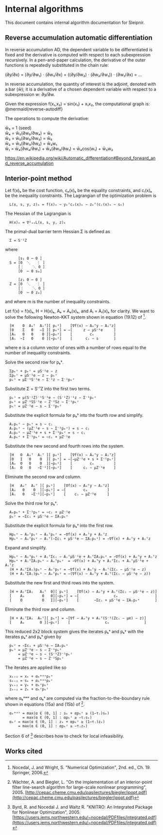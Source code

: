 # Internal algorithms

This document contains internal algorithm documentation for Sleipnir.

## Reverse accumulation automatic differentiation

In reverse accumulation AD, the dependent variable to be differentiated is fixed and the derivative is computed with respect to each subexpression recursively. In a pen-and-paper calculation, the derivative of the outer functions is repeatedly substituted in the chain rule:

(∂y/∂x) = (∂y/∂w₁) ⋅ (∂w₁/∂x) = ((∂y/∂w₂) ⋅ (∂w₂/∂w₁)) ⋅ (∂w₁/∂x) = ...

In reverse accumulation, the quantity of interest is the adjoint, denoted with a bar (w̄); it is a derivative of a chosen dependent variable with respect to a subexpression w: ∂y/∂w.

Given the expression f(x₁,x₂) = sin(x₁) + x₁x₂, the computational graph is:
@mermaid{reverse-autodiff}

The operations to compute the derivative:

w̄₅ = 1 (seed)<br>
w̄₄ = w̄₅(∂w₅/∂w₄) = w̄₅<br>
w̄₃ = w̄₅(∂w₅/∂w₃) = w̄₅<br>
w̄₂ = w̄₃(∂w₃/∂w₂) = w̄₃w₁<br>
w̄₁ = w̄₄(∂w₄/∂w₁) + w̄₃(∂w₃/∂w₁) = w̄₄cos(w₁) + w̄₃w₂

https://en.wikipedia.org/wiki/Automatic_differentiation#Beyond_forward_and_reverse_accumulation

## Interior-point method

Let f(x)ₖ be the cost function, cₑ(x)ₖ be the equality constraints, and cᵢ(x)ₖ be the inequality constraints. The Lagrangian of the optimization problem is

```
  L(x, s, y, z)ₖ = f(x)ₖ − yₖᵀcₑ(x)ₖ − zₖᵀ(cᵢ(x)ₖ − sₖ)
```

The Hessian of the Lagrangian is

```
  H(x)ₖ = ∇²ₓₓL(x, s, y, z)ₖ
```

The primal-dual barrier term Hessian Σ is defined as

```
  Σ = S⁻¹Z
```

where

```
      [s₁ 0 ⋯ 0 ]
  S = [0  ⋱   ⋮ ]
      [⋮    ⋱ 0 ]
      [0  ⋯ 0 sₘ]

      [z₁ 0 ⋯ 0 ]
  Z = [0  ⋱   ⋮ ]
      [⋮    ⋱ 0 ]
      [0  ⋯ 0 zₘ]
```

and where m is the number of inequality constraints.

Let f(x) = f(x)ₖ, H = H(x)ₖ, Aₑ = Aₑ(x)ₖ, and Aᵢ = Aᵢ(x)ₖ for clarity. We want to solve the following Newton-KKT system shown in equation (19.12) of [^1].

```
  [H    0  Aₑᵀ  Aᵢᵀ][ pₖˣ]    [∇f(x) − Aₑᵀy − Aᵢᵀz]
  [0    Σ   0   −I ][ pₖˢ] = −[     z − μS⁻¹e     ]
  [Aₑ   0   0    0 ][−pₖʸ]    [        cₑ         ]
  [Aᵢ  −I   0    0 ][−pₖᶻ]    [      cᵢ − s       ]
```

where e is a column vector of ones with a number of rows equal to the number of inequality constraints.

Solve the second row for pₖˢ.

```
  Σpₖˢ + pₖᶻ = μS⁻¹e − z
  Σpₖˢ = μS⁻¹e − z − pₖᶻ
  pₖˢ = μΣ⁻¹S⁻¹e − Σ⁻¹z − Σ⁻¹pₖᶻ
```

Substitute Σ = S⁻¹Z into the first two terms.

```
  pₖˢ = μ(S⁻¹Z)⁻¹S⁻¹e − (S⁻¹Z)⁻¹z − Σ⁻¹pₖᶻ
  pₖˢ = μZ⁻¹SS⁻¹e − Z⁻¹Sz − Σ⁻¹pₖᶻ
  pₖˢ = μZ⁻¹e − s − Σ⁻¹pₖᶻ
```

Substitute the explicit formula for pₖˢ into the fourth row and simplify.

```
  Aᵢpₖˣ − pₖˢ = s − cᵢ
  Aᵢpₖˣ − (μZ⁻¹e − s − Σ⁻¹pₖᶻ) = s − cᵢ
  Aᵢpₖˣ − μZ⁻¹e + s + Σ⁻¹pₖᶻ = s − cᵢ
  Aᵢpₖˣ + Σ⁻¹pₖᶻ = −cᵢ + μZ⁻¹e
```

Substitute the new second and fourth rows into the system.

```
  [H   0  Aₑᵀ  Aᵢᵀ ][ pₖˣ]    [∇f(x) − Aₑᵀy − Aᵢᵀz]
  [0   I   0    0  ][ pₖˢ] = −[−μZ⁻¹e + s + Σ⁻¹pₖᶻ]
  [Aₑ  0   0    0  ][−pₖʸ]    [        cₑ         ]
  [Aᵢ  0   0   −Σ⁻¹][−pₖᶻ]    [     cᵢ − μZ⁻¹e    ]
```

Eliminate the second row and column.

```
  [H   Aₑᵀ  Aᵢᵀ ][ pₖˣ]    [∇f(x) − Aₑᵀy − Aᵢᵀz]
  [Aₑ   0    0  ][−pₖʸ] = −[        cₑ         ]
  [Aᵢ   0   −Σ⁻¹][−pₖᶻ]    [    cᵢ − μZ⁻¹e     ]
```

Solve the third row for pₖᶻ.

```
  Aₑpₖˣ + Σ⁻¹pₖᶻ = −cᵢ + μZ⁻¹e
  pₖᶻ = −Σcᵢ + μS⁻¹e − ΣAᵢpₖˣ
```

Substitute the explicit formula for pₖᶻ into the first row.

```
  Hpₖˣ − Aₑᵀpₖʸ − Aᵢᵀpₖᶻ = −∇f(x) + Aₑᵀy + Aᵢᵀz
  Hpₖˣ − Aₑᵀpₖʸ − Aᵢᵀ(−Σcᵢ + μS⁻¹e − ΣAᵢpₖˣ) = −∇f(x) + Aₑᵀy + Aᵢᵀz
```

Expand and simplify.

```
  Hpₖˣ − Aₑᵀpₖʸ + AᵢᵀΣcᵢ − AᵢᵀμS⁻¹e + AᵢᵀΣAᵢpₖˣ = −∇f(x) + Aₑᵀy + Aᵢᵀz
  Hpₖˣ + AᵢᵀΣAᵢpₖˣ − Aₑᵀpₖʸ  = −∇f(x) + Aₑᵀy + AᵢᵀΣcᵢ + AᵢᵀμS⁻¹e + Aᵢᵀz
  (H + AᵢᵀΣAᵢ)pₖˣ − Aₑᵀpₖʸ = −∇f(x) + Aₑᵀy − Aᵢᵀ(Σcᵢ − μS⁻¹e − z)
  (H + AᵢᵀΣAᵢ)pₖˣ − Aₑᵀpₖʸ = −(∇f(x) − Aₑᵀy + Aᵢᵀ(Σcᵢ − μS⁻¹e − z))
```

Substitute the new first and third rows into the system.

```
  [H + AᵢᵀΣAᵢ   Aₑᵀ  0][ pₖˣ]    [∇f(x) − Aₑᵀy + Aᵢᵀ(Σcᵢ − μS⁻¹e − z)]
  [    Aₑ        0   0][−pₖʸ] = −[                cₑ                 ]
  [    0         0   I][−pₖᶻ]    [       −Σcᵢ + μS⁻¹e − ΣAᵢpₖˣ       ]
```

Eliminate the third row and column.

```
  [H + AᵢᵀΣAᵢ  Aₑᵀ][ pₖˣ] = −[∇f − Aₑᵀy + Aᵢᵀ(S⁻¹(Zcᵢ − μe) − z)]
  [    Aₑ       0 ][−pₖʸ]    [                cₑ                ]
```

This reduced 2x2 block system gives the iterates pₖˣ and pₖʸ with the iterates pₖᶻ and pₖˢ given by

```
  pₖᶻ = −Σcᵢ + μS⁻¹e − ΣAᵢpₖˣ
  pₖˢ = μZ⁻¹e − s − Σ⁻¹pₖᶻ
      = μZ⁻¹e − s − (S⁻¹Z)⁻¹pₖᶻ
      = μZ⁻¹e − s − Z⁻¹Spₖᶻ
```

The iterates are applied like so

```
  xₖ₊₁ = xₖ + αₖᵐᵃˣpₖˣ
  sₖ₊₁ = sₖ + αₖᵐᵃˣpₖˢ
  yₖ₊₁ = yₖ + αₖᶻpₖʸ
  zₖ₊₁ = zₖ + αₖᶻpₖᶻ
```

where αₖᵐᵃˣ and αₖᶻ are computed via the fraction-to-the-boundary rule shown in equations (15a) and (15b) of [^2].

```
  αₖᵐᵃˣ = max(α ∈ (0, 1] : sₖ + αpₖˢ ≥ (1−τⱼ)sₖ)
        = max(α ∈ (0, 1] : αpₖˢ ≥ −τⱼsₖ)
  αₖᶻ = max(α ∈ (0, 1] : zₖ + αpₖᶻ ≥ (1−τⱼ)zₖ)
      = max(α ∈ (0, 1] : αpₖᶻ ≥ −τⱼzₖ)
```

Section 6 of [^3] describes how to check for local infeasibility.

## Works cited

[^1]: Nocedal, J. and Wright, S. "Numerical Optimization", 2nd. ed., Ch. 19. Springer, 2006.

[^2]: Wächter, A. and Biegler, L. "On the implementation of an interior-point filter line-search algorithm for large-scale nonlinear programming", 2005. [http://cepac.cheme.cmu.edu/pasilectures/biegler/ipopt.pdf](http://cepac.cheme.cmu.edu/pasilectures/biegler/ipopt.pdf)

[^3]: Byrd, R. and Nocedal J. and Waltz R. "KNITRO: An Integrated Package for Nonlinear Optimization", 2005. [https://users.iems.northwestern.edu/~nocedal/PDFfiles/integrated.pdf](https://users.iems.northwestern.edu/~nocedal/PDFfiles/integrated.pdf)
